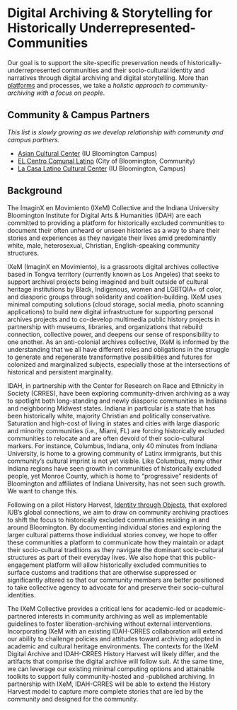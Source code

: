 # Digital Archiving & Storytelling for Historically Underrepresented-Communities

Our goal is to support the site-specific preservation needs of historically-underrepresented communities and their socio-cultural identity and narratives through digital archiving and digital storytelling. More than [platforms](https://github.com/idahatiu/idahatiu.github.io) and processes, we take a *holistic approach to community-archiving with a focus on people*.

## Community & Campus Partners
_This list is slowly growing as we develop relationship with community and campus partners._

* [Asian Cultural Center](https://asianresource.indiana.edu/) (IU Bloomington Campus)
* [EL Centro Comunal Latino](http://www.elcentrocomunal.com) (City of Bloomington, Community)
* [La Casa Latino Cultural Center](https://lacasa.indiana.edu/) (IU Bloomington, Campus)

## Background
The ImaginX en Movimiento (IXeM) Collective and the Indiana University Bloomington Institute for Digital Arts & Humanities (IDAH) are each committed to providing a platform for historically excluded communities to document their often unheard or unseen histories as a way to share their stories and experiences as they navigate their lives amid predominantly white, male, heterosexual, Christian, English-speaking community structures.  

IXeM (ImaginX en Movimiento), is a grassroots digital archives collective based in Tongva territory (currently known as Los Angeles) that seeks to support archival projects being imagined and built outside of cultural heritage institutions by Black, Indigenous, women and LGBTQIA+ of color, and diasporic groups through solidarity and coalition-building. IXeM uses minimal computing solutions (cloud storage, social media, photo scanning applications) to build new digital infrastructure for supporting personal archives projects and to co-develop multimedia public history projects in partnership with museums, libraries, and organizations that rebuild connection, collective power, and deepens our sense of responsibility to one another. As an anti-colonial archives collective, IXeM is informed by the understanding that we all have different roles and obligations in the struggle to generate and regenerate transformative possibilities and futures for colonized and marginalized subjects, especially those at the intersections of historical and persistent marginality. 

IDAH, in partnership with the Center for Research on Race and Ethnicity in Society (CRRES), have been exploring community-driven archiving as a way to spotlight both long-standing and newly diasporic communities in Indiana and neighboring Midwest states. Indiana in particular is a state that has been historically white, majority Christian and politically conservative. Saturation and high-cost of living in states and cities with large diasporic and minority communities (i.e., Miami, FL) are forcing historically excluded communities to relocate and are often devoid of their socio-cultural markers. For instance, Columbus, Indiana, only 40 minutes from Indiana University, is home to a growing community of Latinx immigrants, but this community’s cultural imprint is not yet visible. Like Columbus, many other Indiana regions have seen growth in communities of historically excluded people, yet Monroe County, which is home to “progressive” residents of Bloomington and affiliates of Indiana University, has not seen such growth. We want to change this.  

Following on a pilot History Harvest, [Identity through Objects](https://historyharvest.indiana.edu/Fall2019/), that explored IUB’s global connections, we aim to draw on community archiving practices to shift the focus to historically excluded communities residing in and around Bloomington. By documenting individual stories and exploring the larger cultural patterns those individual stories convey, we hope to offer these communities a platform to communicate how they maintain or adapt their socio-cultural traditions as they navigate the dominant socio-cultural structures as part of their everyday lives. We also hope that this public-engagement platform will allow historically excluded communities to surface customs and traditions that are otherwise suppressed or significantly altered so that our community members are better positioned to take collective agency to advocate for and preserve their socio-cultural identities.       

The IXeM Collective provides a critical lens for academic-led or academic-partnered interests in community archiving as well as implementable guidelines to foster liberation-archiving without external interventions. Incorporating IXeM with an existing IDAH-CRRES collaboration will extend our ability to challenge policies and attitudes toward archiving adopted in academic and cultural heritage environments. The contexts for the IXeM Digital Archive and IDAH-CRRES History Harvest will likely differ, and the artifacts that comprise the digital archive will follow suit. At the same time, we can leverage our existing minimal computing options and attainable toolkits to support fully community-hosted and -published archiving. In partnership with IXeM, IDAH-CRRES will be able to extend the History Harvest model to capture more  complete stories that are led by the community and designed for the community.   


